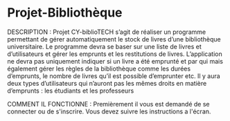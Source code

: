 # Projet-Bibliothèque

DESCRIPTION :
Projet CY-biblioTECH s’agit de réaliser un programme permettant de gérer automatiquement le stock de livres d’une bibliothèque universitaire. Le programme devra se baser sur une liste de livres et d’utilisateurs et gérer les emprunts et les restitutions de livres. L’application ne devra pas uniquement indiquer si un livre a été emprunté et par qui mais également gérer les règles de la bibliothèque comme les durées d’emprunts, le nombre de livres qu’il est possible d’emprunter etc. Il y aura deux types d’utilisateurs qui n’auront pas les mêmes droits en matière d’emprunts : les étudiants et les professeurs 

COMMENT IL FONCTIONNE :
Premièrement il vous est demandé de se connecter ou de s'inscrire. Vous devez suivre les instructions a l'écran.
